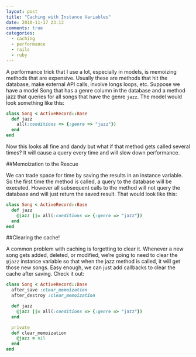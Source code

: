 ```yaml
---
layout: post
title: "Caching with Instance Variables"
date: 2010-11-17 23:13
comments: true
categories: 
  - caching
  - performance
  - rails
  - ruby
---
```


A performance trick that I use a lot, especially in models, is memoizing methods that are expensive. Usually
these are methods that hit the database, make external API calls, involve longs loops, etc. Suppose we have a
model Song that has a genre column in the database and a method jazz that queries for all songs that have the
genre `jazz`. The model would look something like this:

```ruby
class Song < ActiveRecord::Base
  def jazz
    all(:conditions => {:genre => "jazz"})
  end
end
```

Now this looks all fine and dandy but what if that method gets called several times? It will cause a query every
time and will slow down performance.

##Memoization to the Rescue

We can trade space for time by saving the results in an instance variable. So the first time the method is called, a query to the database will be executed. However all subsequent calls to the method will not query the database and will just return the saved result. That would look like this:

```ruby
class Song < ActiveRecord::Base
  def jazz
    @jazz ||= all(:conditions => {:genre => "jazz"})
  end
end
```

##Clearing the cache!

A common problem with caching is forgetting to clear it. Whenever a new song gets added, deleted, or modified, we’re going to need to clear the `@jazz` instance variable so that when the jazz method is called, it will get those new songs. Easy enough, we can just add callbacks to clear the cache after saving. Check it out:

```ruby
class Song < ActiveRecord::Base
  after_save :clear_memoization
  after_destroy :clear_memoization

  def jazz
    @jazz ||= all(:conditions => {:genre => "jazz"})
  end        

  private
  def clear_memoization
    @jazz = nil
  end
end
```

